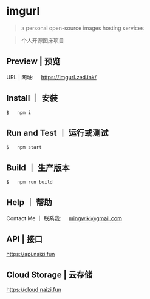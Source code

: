 # imgurl

> a personal open-source images hosting services

> 个人开源图床项目

## Preview  |  预览

URL  |  网址:&nbsp;&nbsp;&nbsp;&nbsp;&nbsp;<https://imgurl.zed.ink/>

## Install  ｜  安装

```bash
$   npm i
```

## Run and Test  ｜  运行或测试

```bash
$   npm start
```

## Build  ｜  生产版本

```bash
$   npm run build
```

## Help  ｜  帮助

Contact Me  ｜  联系我:&nbsp;&nbsp;&nbsp;&nbsp;&nbsp;<mingwiki@gmail.com>

## API  |  接口

<https://api.naizi.fun>

## Cloud Storage  |  云存储

<https://cloud.naizi.fun>
